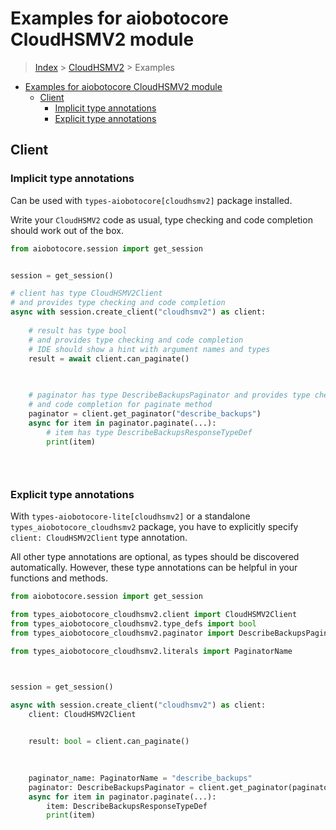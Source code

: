 <a id="examples-for-aiobotocore-cloudhsmv2-module"></a>

# Examples for aiobotocore CloudHSMV2 module

> [Index](../README.md) > [CloudHSMV2](./README.md) > Examples

- [Examples for aiobotocore CloudHSMV2 module](#examples-for-aiobotocore-cloudhsmv2-module)
  - [Client](#client)
    - [Implicit type annotations](#implicit-type-annotations)
    - [Explicit type annotations](#explicit-type-annotations)

<a id="client"></a>

## Client

<a id="implicit-type-annotations"></a>

### Implicit type annotations

Can be used with `types-aiobotocore[cloudhsmv2]` package installed.

Write your `CloudHSMV2` code as usual, type checking and code completion should
work out of the box.

```python
from aiobotocore.session import get_session


session = get_session()

# client has type CloudHSMV2Client
# and provides type checking and code completion
async with session.create_client("cloudhsmv2") as client:
    
    # result has type bool
    # and provides type checking and code completion
    # IDE should show a hint with argument names and types
    result = await client.can_paginate()
    

    
    # paginator has type DescribeBackupsPaginator and provides type checking
    # and code completion for paginate method
    paginator = client.get_paginator("describe_backups")
    async for item in paginator.paginate(...):
        # item has type DescribeBackupsResponseTypeDef
        print(item)
    

    
```

<a id="explicit-type-annotations"></a>

### Explicit type annotations

With `types-aiobotocore-lite[cloudhsmv2]` or a standalone
`types_aiobotocore_cloudhsmv2` package, you have to explicitly specify
`client: CloudHSMV2Client` type annotation.

All other type annotations are optional, as types should be discovered
automatically. However, these type annotations can be helpful in your functions
and methods.

```python
from aiobotocore.session import get_session

from types_aiobotocore_cloudhsmv2.client import CloudHSMV2Client
from types_aiobotocore_cloudhsmv2.type_defs import bool
from types_aiobotocore_cloudhsmv2.paginator import DescribeBackupsPaginator

from types_aiobotocore_cloudhsmv2.literals import PaginatorName



session = get_session()

async with session.create_client("cloudhsmv2") as client:
    client: CloudHSMV2Client

    
    result: bool = client.can_paginate()
    

    
    paginator_name: PaginatorName = "describe_backups"
    paginator: DescribeBackupsPaginator = client.get_paginator(paginator_name)
    async for item in paginator.paginate(...):
        item: DescribeBackupsResponseTypeDef
        print(item)
    

    
```
